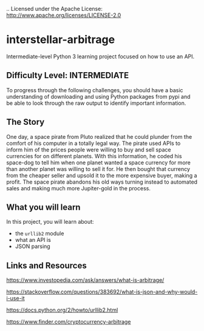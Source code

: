 .. Licensed under the Apache License: http://www.apache.org/licenses/LICENSE-2.0


# interstellar-arbitrage

Intermediate-level Python 3 learning project focused on how to use an API.


## Difficulty Level:  INTERMEDIATE

To progress through the following challenges, you should have a basic understanding of downloading and using Python packages from pypi and be able to look through the raw output to identify important information.

## The Story

One day, a space pirate from Pluto realized that he could plunder from the comfort of his computer in a totally legal way. The pirate used APIs to inform him of the prices people were willing to buy and sell space currencies for on different planets. With this information, he coded his space-dog to tell him when one planet wanted a space currency for more than another planet was willing to sell it for. He then bought that currency from the cheaper seller and upsold it to the more expensive buyer, making a profit. The space pirate abandons his old ways turning instead to automated sales and making much more Jupiter-gold in the process.

## What you will learn

In this project, you will learn about:
* the `urllib2` module
* what an API is
* JSON parsing

## Links and Resources

https://www.investopedia.com/ask/answers/what-is-arbitrage/ 

https://stackoverflow.com/questions/383692/what-is-json-and-why-would-i-use-it 

https://docs.python.org/2/howto/urllib2.html

https://www.finder.com/cryptocurrency-arbitrage


